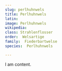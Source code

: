 ```yaml
---
slug: perlhuhnwels
title: Perlhuhnwels
latin:
image: Perlhuhnwels
wikipedia: 
class: Strahlenflosser
order:  Welsartige
family:  Fiederbartwelse
species:  Perlhuhnwels

---
```


I am content.
